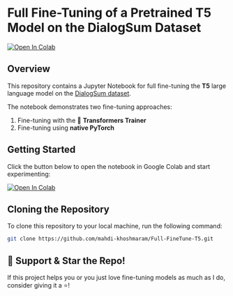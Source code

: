 # Full Fine-Tuning of a Pretrained T5 Model on the DialogSum Dataset  
[![Open In Colab](https://colab.research.google.com/assets/colab-badge.svg)](https://colab.research.google.com/drive/1P7W3UsHSUDbFJgK0Mbd-OazySVa-Q7T8?usp=sharing)  


## Overview  
This repository contains a Jupyter Notebook for full fine-tuning the **T5** large language model on the [DialogSum dataset](https://huggingface.co/datasets/knkarthick/dialogsum).

The notebook demonstrates two fine-tuning approaches:  
1. Fine-tuning with the 🤗 **Transformers Trainer**  
2. Fine-tuning using **native PyTorch**  

## Getting Started  
Click the button below to open the notebook in Google Colab and start experimenting:  

[![Open In Colab](https://colab.research.google.com/assets/colab-badge.svg)](https://colab.research.google.com/drive/1P7W3UsHSUDbFJgK0Mbd-OazySVa-Q7T8?usp=sharing)  

## Cloning the Repository  
To clone this repository to your local machine, run the following command:  

```bash
git clone https://github.com/mahdi-khoshmaram/Full-FineTune-T5.git
```

## 🌟 Support & Star the Repo!  

If this project helps you or you just love fine-tuning models as much as I do, consider giving it a ⭐!    
